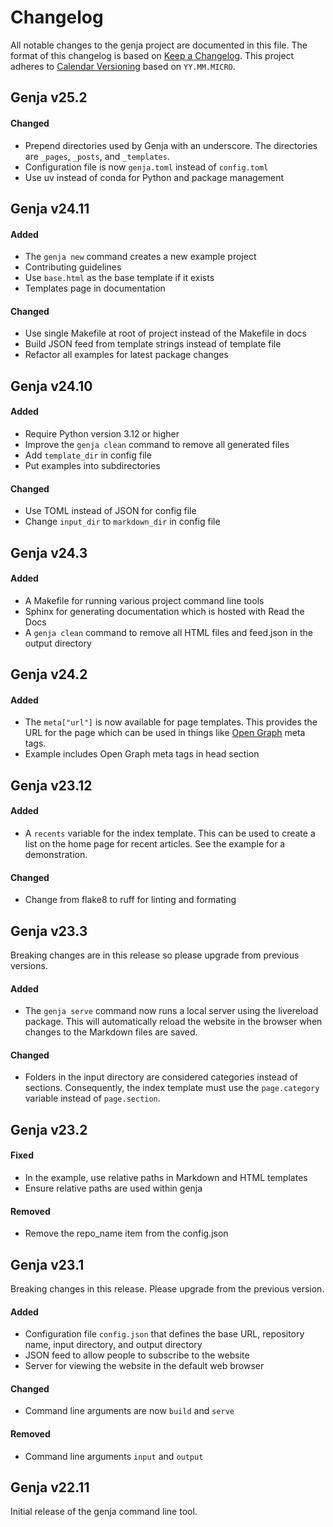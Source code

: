# Changelog

All notable changes to the genja project are documented in this file. The format of this changelog is based on [Keep a Changelog](https://keepachangelog.com). This project adheres to [Calendar Versioning](https://calver.org) based on `YY.MM.MICRO`.

## Genja v25.2

#### Changed

- Prepend directories used by Genja with an underscore. The directories are `_pages`, `_posts`, and `_templates`.
- Configuration file is now `genja.toml` instead of `config.toml`
- Use uv instead of conda for Python and package management

## Genja v24.11

#### Added

- The `genja new` command creates a new example project
- Contributing guidelines
- Use `base.html` as the base template if it exists
- Templates page in documentation

#### Changed

- Use single Makefile at root of project instead of the Makefile in docs
- Build JSON feed from template strings instead of template file
- Refactor all examples for latest package changes

## Genja v24.10

#### Added

- Require Python version 3.12 or higher
- Improve the `genja clean` command to remove all generated files
- Add `template_dir` in config file
- Put examples into subdirectories

#### Changed

- Use TOML instead of JSON for config file
- Change `input_dir` to `markdown_dir` in config file

## Genja v24.3

#### Added

- A Makefile for running various project command line tools
- Sphinx for generating documentation which is hosted with Read the Docs
- A `genja clean` command to remove all HTML files and feed.json in the output directory

## Genja v24.2

#### Added

- The `meta["url"]` is now available for page templates. This provides the URL for the page which can be used in things like [Open Graph](https://www.opengraph.xyz) meta tags.
- Example includes Open Graph meta tags in head section

## Genja v23.12

#### Added

- A `recents` variable for the index template. This can be used to create a list on the home page for recent articles. See the example for a demonstration.

#### Changed

- Change from flake8 to ruff for linting and formating

## Genja v23.3

Breaking changes are in this release so please upgrade from previous versions.

#### Added

- The `genja serve` command now runs a local server using the livereload package. This will automatically reload the website in the browser when changes to the Markdown files are saved.

#### Changed

- Folders in the input directory are considered categories instead of sections. Consequently, the index template must use the `page.category` variable instead of `page.section`.

## Genja v23.2

#### Fixed

- In the example, use relative paths in Markdown and HTML templates
- Ensure relative paths are used within genja

#### Removed

- Remove the repo_name item from the config.json

## Genja v23.1

Breaking changes in this release. Please upgrade from the previous version.

#### Added

- Configuration file `config.json` that defines the base URL, repository name, input directory, and output directory
- JSON feed to allow people to subscribe to the website
- Server for viewing the website in the default web browser

#### Changed

- Command line arguments are now `build` and `serve`

#### Removed

- Command line arguments `input` and `output`

## Genja v22.11

Initial release of the genja command line tool.
